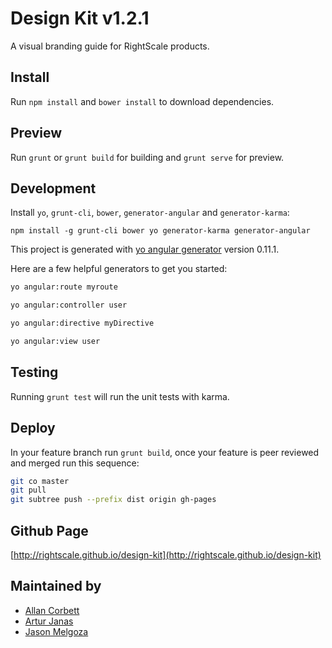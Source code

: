 # Design Kit v1.2.1

A visual branding guide for RightScale products.

## Install

Run `npm install` and  `bower install` to download dependencies.

## Preview

Run `grunt` or `grunt build` for building and `grunt serve` for preview.

## Development

Install `yo`, `grunt-cli`, `bower`, `generator-angular` and `generator-karma`:
```
npm install -g grunt-cli bower yo generator-karma generator-angular
```

This project is generated with [yo angular generator](https://github.com/yeoman/generator-angular)
version 0.11.1.

Here are a few helpful generators to get you started:

```bash
yo angular:route myroute
```

```bash
yo angular:controller user
```

```bash
yo angular:directive myDirective
```

```bash
yo angular:view user
```

## Testing

Running `grunt test` will run the unit tests with karma.

## Deploy

In your feature branch run `grunt build`, once your feature is peer reviewed and merged run this sequence:

```bash
git co master
git pull
git subtree push --prefix dist origin gh-pages
```

## Github Page

[http://rightscale.github.io/design-kit](http://rightscale.github.io/design-kit)

## Maintained by

- [Allan Corbett](https://github.com/allancorbett)
- [Artur Janas](https://github.com/abtx)
- [Jason Melgoza](https://github.com/jasonmelgoza)
